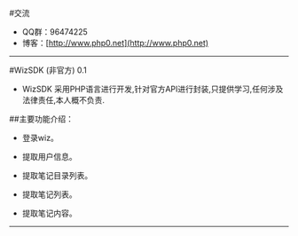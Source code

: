 #交流
* QQ群：96474225
* 博客：[http://www.php0.net](http://www.php0.net)

----
#WizSDK (非官方) 0.1 
* WizSDK 采用PHP语言进行开发,针对官方API进行封装,只提供学习,任何涉及法律责任,本人概不负责.

##主要功能介绍：
* 登录wiz。

* 提取用户信息。

* 提取笔记目录列表。

* 提取笔记列表。

* 提取笔记内容。
---